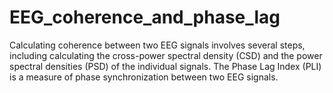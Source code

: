 # EEG_coherence_and_phase_lag
Calculating coherence between two EEG signals involves several steps, including calculating the cross-power spectral density (CSD) and the power spectral densities (PSD) of the individual signals.
The Phase Lag Index (PLI) is a measure of phase synchronization between two EEG signals.

